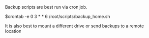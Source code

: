 Backup scripts are best run via cron job. 

$crontab -e 
0 3 * * 6 /root/scripts/backup_home.sh 

It is also best to mount a different drive or send backups
to a remote location
